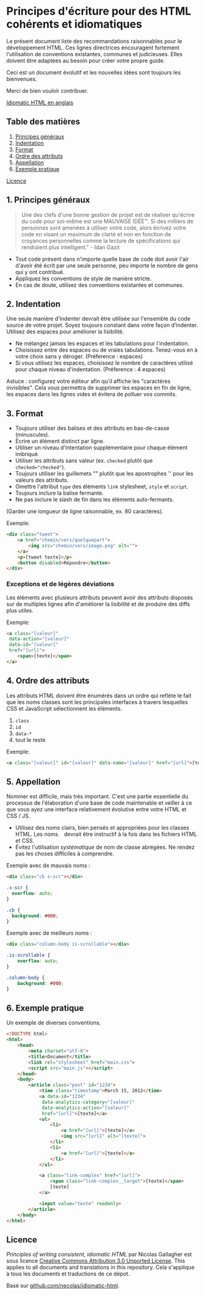 # Principes d'écriture pour des HTML cohérents et idiomatiques

Le présent document liste des recommandations raisonnables pour le développement HTML.
Ces lignes directrices encouragent fortement l'utilisation de conventions existantes, communes et judicieuses.
Elles doivent être adaptées au besoin pour créer votre propre guide.

Ceci est un document évolutif et les nouvelles idées sont toujours les bienvenues.

Merci de bien vouloir contribuer.

[Idiomatic HTML en anglais](https://github.com/necolas/idiomatic-html)


## Table des matières

1. [Principes généraux](#principes-generaux)
2. [Indentation](#indentation)
3. [Format](#format)
4. [Ordre des attributs](#ordre-des-attributs)
5. [Appellation](#appellation)
6. [Exemple pratique](#exemple)

[Licence](#licence)


<a name="principes-generaux"></a>
## 1. Principes généraux

> Une des clefs d'une bonne gestion de projet est de réaliser qu'écrire du code pour soi-même est une MAUVAISE IDÉE™. Si des milliers de personnes sont amenées à utiliser votre code, alors écrivez votre code en visant un maximum de clarté et non en fonction de croyances personnelles comme la lecture de spécifications qui rendraient plus intelligent." - Idan Gazit

* Tout code présent dans n'importe quelle base de code doit avoir l'air d'avoir été écrit par une seule personne, peu importe le nombre de gens qui y ont contribué.
* Appliquez les conventions de style de manière stricte.
* En cas de doute, utilisez des conventions existantes et communes.


<a name="indentation"></a>
## 2. Indentation

Une seule manière d‘indenter devrait être utilisée sur l'ensemble du code source de votre projet. Soyez toujours constant dans votre façon d‘indenter. Utilisez des espaces pour améliorer la lisibilité.

* Ne mélangez jamais les espaces et les tabulations pour l'indentation.
* Choisissez entre des espaces ou de vraies tabulations. Tenez-vous en à votre choix sans y déroger. (Préference : espaces)
* Si vous utilisez les espaces, choisissez le nombre de caractères utilisé pour chaque niveau d'indentation. (Préference : 4 espaces)

Astuce : configurez votre éditeur afin qu'il affiche les "caractères invisibles". Cela vous permettra de supprimer les espaces en fin de ligne, les espaces dans les lignes vides et évitera de polluer vos commits.


<a name="format"></a>
## 3. Format

* Toujours utiliser des balises et des attributs en bas-de-casse (minuscules).
* Écrire un élément distinct par ligne.
* Utiliser un niveau d'intentation supplémentaire pour chaque élément imbriqué.
* Utiliser les attributs sans valeur (ex. `checked` plutôt que `checked="checked"`).
* Toujours utiliser les guillemets "" plutôt que les apostrophes '' pour les valeurs des attributs.
* Omettre l'attribut `type` des éléments `link` stylesheet, `style` et `script`.
* Toujours inclure la balise fermante.
* Ne pas inclure le slash de fin dans les éléments auto-fermants.

(Garder une longueur de ligne raisonnable, ex. 80 caractères).

Exemple:

```html
<div class="tweet">
    <a href="chemin/vers/quelquepart">
        <img src="chemin/vers/image.png" alt="">
    </a>
    <p>[tweet texte]</p>
    <button disabled>Répondre</button>
</div>
```

### Exceptions et de légères déviations

Les éléments avec plusieurs attributs peuvent avoir des attributs disposés sur de multiples 
lignes afin d'améliorer la lisibilité et de produire des diffs plus utiles.

Exemple:

```html
<a class="[valeur]"
 data-action="[valeur]"
 data-id="[valeur]"
 href="[url]">
    <span>[texte]</span>
</a>
```


<a name="ordre-des-attributs"></a>
## 4. Ordre des attributs

Les attributs HTML doivent être énumérés dans un ordre qui reflète le fait que les noms classes sont les principales interfaces à travers lesquelles CSS et JavaScript sélectionnent 
les éléments.

1. `class`
2. `id`
3. `data-*`
4. tout le reste

Exemple:

````html
<a class="[valeur]" id="[valeur]" data-name="[valeur]" href="[url]">[texte]</a>
````


<a name="appellation"></a>
## 5. Appellation

Nommer est difficile, mais très important. C'est une partie essentielle du processus de 
l'élaboration d'une base de code maintenable et veiller à ce que vous ayez une 
interface relativement évolutive entre votre HTML et CSS / JS.

* Utilisez des noms clairs, bien pensés et appropriées pour les classes HTML. Les noms 
   devrait être instructif à la fois dans les fichiers HTML et CSS.
* Évitez l'utilisation _systématique_ de nom de classe abrégées. Ne rendez pas les choses difficiles à comprendre.

Exemple avec de mauvais noms :

```html
<div class="cb s-scr"></div>
```

```css
.s-scr {
  overflow: auto;
}

.cb {
  background: #000;
}
```

Exemple avec de meilleurs noms :

```html
<div class="column-body is-scrollable"></div>
```

```css
.is-scrollable {
    overflow: auto;
}

.column-body {
    background: #000;
}
```


<a name="exemple"></a>
## 6. Exemple pratique

Un exemple de diverses conventions.

```html
<!DOCTYPE html>
<html>
    <head>
        <meta charset="utf-8">
        <title>Document</title>
        <link rel="stylesheet" href="main.css">
        <script src="main.js"></script>
    </head>
    <body>
        <article class="post" id="1234">
            <time class="timestamp">March 15, 2012</time>
            <a data-id="1234"
             data-analytics-category="[valeur]"
             data-analytics-action="[valeur]"
             href="[url]">[texte]</a>
            <ul>
                <li>
                    <a href="[url]">[texte]</a>
                    <img src="[url]" alt="[texte]">
                </li>
                <li>
                    <a href="[url]">[texte]</a>
                </li>
            </ul>

            <a class="link-complex" href="[url]">
                <span class="link-complex__target">[texte]</span>
                [texte]
            </a>

            <input value="texte" readonly>
        </article>
    </body>
</html>
```


<a name="license"></a>
## Licence

_Principles of writing consistent, idiomatic HTML_ par Nicolas Gallagher est sous licence [Creative Commons Attribution 3.0 Unported
License](http://creativecommons.org/licenses/by/3.0/). This applies to all
documents and translations in this repository. Cela s'applique à tous les documents et traductions de ce dépot.

Basé sur
[github.com/necolas/idiomatic-html](https://github.com/necolas/idiomatic-html).

